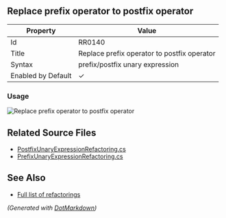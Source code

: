 ## Replace prefix operator to postfix operator

| Property           | Value                                       |
| ------------------ | ------------------------------------------- |
| Id                 | RR0140                                      |
| Title              | Replace prefix operator to postfix operator |
| Syntax             | prefix/postfix unary expression             |
| Enabled by Default | &#x2713;                                    |

### Usage

![Replace prefix operator to postfix operator](../../images/refactorings/ReplacePrefixOperatorWithPostfixOperator.png)

## Related Source Files

* [PostfixUnaryExpressionRefactoring.cs](../../src/Refactorings/CSharp/Refactorings/PostfixUnaryExpressionRefactoring.cs)
* [PrefixUnaryExpressionRefactoring.cs](../../src/Refactorings/CSharp/Refactorings/PrefixUnaryExpressionRefactoring.cs)

## See Also

* [Full list of refactorings](Refactorings.md)

*\(Generated with [DotMarkdown](http://github.com/JosefPihrt/DotMarkdown)\)*